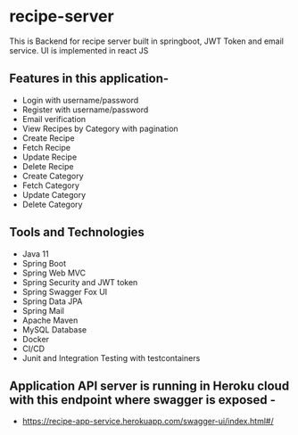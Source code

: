 # recipe-server

This is Backend for recipe server built in springboot, JWT Token and email service. UI is implemented in react JS

## Features in this application- 

- Login with username/password
- Register with username/password
- Email verification
- View Recipes by Category with pagination
- Create Recipe
- Fetch Recipe
- Update Recipe
- Delete Recipe
- Create Category
- Fetch Category
- Update Category
- Delete Category

## Tools and Technologies

- Java 11
- Spring Boot
- Spring Web MVC
- Spring Security and JWT token
- Spring Swagger Fox UI 
- Spring Data JPA
- Spring Mail
- Apache Maven
- MySQL Database
- Docker
- CI/CD
- Junit and Integration Testing with testcontainers

## Application API server is running in Heroku cloud with this endpoint where swagger is exposed -

- https://recipe-app-service.herokuapp.com/swagger-ui/index.html#/

